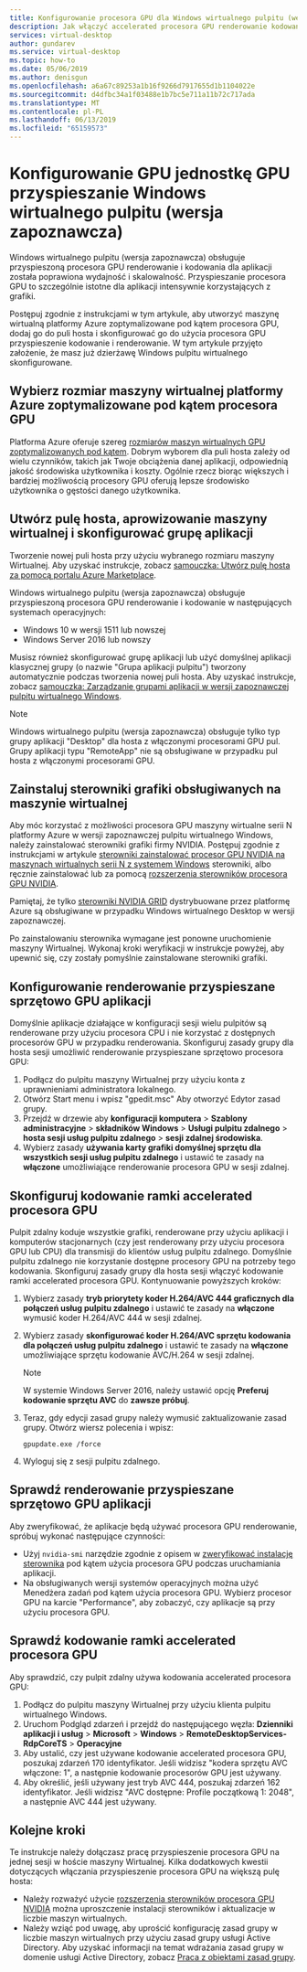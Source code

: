 ```yaml
---
title: Konfigurowanie procesora GPU dla Windows wirtualnego pulpitu (wersja zapoznawcza) — platformy Azure
description: Jak włączyć accelerated procesora GPU renderowanie kodowania i w wersji zapoznawczej pulpitu wirtualnego Windows.
services: virtual-desktop
author: gundarev
ms.service: virtual-desktop
ms.topic: how-to
ms.date: 05/06/2019
ms.author: denisgun
ms.openlocfilehash: a6a67c89253a1b16f9266d7917655d1b1104022e
ms.sourcegitcommit: d4dfbc34a1f03488e1b7bc5e711a11b72c717ada
ms.translationtype: MT
ms.contentlocale: pl-PL
ms.lasthandoff: 06/13/2019
ms.locfileid: "65159573"
---
```

# <a name="configure-graphics-processing-unit-gpu-acceleration-for-windows-virtual-desktop-preview"></a>Konfigurowanie GPU jednostkę GPU przyspieszanie Windows wirtualnego pulpitu (wersja zapoznawcza)

Windows wirtualnego pulpitu (wersja zapoznawcza) obsługuje przyspieszoną procesora GPU renderowanie i kodowania dla aplikacji została poprawiona wydajność i skalowalność. Przyspieszanie procesora GPU to szczególnie istotne dla aplikacji intensywnie korzystających z grafiki.

Postępuj zgodnie z instrukcjami w tym artykule, aby utworzyć maszynę wirtualną platformy Azure zoptymalizowane pod kątem procesora GPU, dodaj go do puli hosta i skonfigurować go do użycia procesora GPU przyspieszenie kodowanie i renderowanie. W tym artykule przyjęto założenie, że masz już dzierżawę Windows pulpitu wirtualnego skonfigurowane.

## <a name="select-a-gpu-optimized-azure-virtual-machine-size"></a>Wybierz rozmiar maszyny wirtualnej platformy Azure zoptymalizowane pod kątem procesora GPU

Platforma Azure oferuje szereg [rozmiarów maszyn wirtualnych GPU zoptymalizowanych pod kątem](/azure/virtual-machines/windows/sizes-gpu). Dobrym wyborem dla puli hosta zależy od wielu czynników, takich jak Twoje obciążenia danej aplikacji, odpowiednią jakość środowiska użytkownika i koszty. Ogólnie rzecz biorąc większych i bardziej możliwością procesory GPU oferują lepsze środowisko użytkownika o gęstości danego użytkownika.

## <a name="create-a-host-pool-provision-your-virtual-machine-and-configure-an-app-group"></a>Utwórz pulę hosta, aprowizowanie maszyny wirtualnej i skonfigurować grupę aplikacji

Tworzenie nowej puli hosta przy użyciu wybranego rozmiaru maszyny Wirtualnej. Aby uzyskać instrukcje, zobacz [samouczka: Utwórz pulę hosta za pomocą portalu Azure Marketplace](/azure/virtual-desktop/create-host-pools-azure-marketplace).

Windows wirtualnego pulpitu (wersja zapoznawcza) obsługuje przyspieszoną procesora GPU renderowanie i kodowanie w następujących systemach operacyjnych:

* Windows 10 w wersji 1511 lub nowszej
* Windows Server 2016 lub nowszy

Musisz również skonfigurować grupę aplikacji lub użyć domyślnej aplikacji klasycznej grupy (o nazwie "Grupa aplikacji pulpitu") tworzony automatycznie podczas tworzenia nowej puli hosta. Aby uzyskać instrukcje, zobacz [samouczka: Zarządzanie grupami aplikacji w wersji zapoznawczej pulpitu wirtualnego Windows](/azure/virtual-desktop/manage-app-groups).

>[!NOTE]
>Windows wirtualnego pulpitu (wersja zapoznawcza) obsługuje tylko typ grupy aplikacji "Desktop" dla hosta z włączonymi procesorami GPU pul. Grupy aplikacji typu "RemoteApp" nie są obsługiwane w przypadku pul hosta z włączonymi procesorami GPU.

## <a name="install-supported-graphics-drivers-in-your-virtual-machine"></a>Zainstaluj sterowniki grafiki obsługiwanych na maszynie wirtualnej

Aby móc korzystać z możliwości procesora GPU maszyny wirtualne serii N platformy Azure w wersji zapoznawczej pulpitu wirtualnego Windows, należy zainstalować sterowniki grafiki firmy NVIDIA. Postępuj zgodnie z instrukcjami w artykule [sterowniki zainstalować procesor GPU NVIDIA na maszynach wirtualnych serii N z systemem Windows](/azure/virtual-machines/windows/n-series-driver-setup) sterowniki, albo ręcznie zainstalować lub za pomocą [rozszerzenia sterowników procesora GPU NVIDIA](/azure/virtual-machines/extensions/hpccompute-gpu-windows).

Pamiętaj, że tylko [sterowniki NVIDIA GRID](/azure/virtual-machines/windows/n-series-driver-setup#nvidia-grid-drivers) dystrybuowane przez platformę Azure są obsługiwane w przypadku Windows wirtualnego Desktop w wersji zapoznawczej.

Po zainstalowaniu sterownika wymagane jest ponowne uruchomienie maszyny Wirtualnej. Wykonaj kroki weryfikacji w instrukcje powyżej, aby upewnić się, czy zostały pomyślnie zainstalowane sterowniki grafiki.

## <a name="configure-gpu-accelerated-app-rendering"></a>Konfigurowanie renderowanie przyspieszane sprzętowo GPU aplikacji

Domyślnie aplikacje działające w konfiguracji sesji wielu pulpitów są renderowane przy użyciu procesora CPU i nie korzystać z dostępnych procesorów GPU w przypadku renderowania. Skonfiguruj zasady grupy dla hosta sesji umożliwić renderowanie przyspieszane sprzętowo procesora GPU:

1. Podłącz do pulpitu maszyny Wirtualnej przy użyciu konta z uprawnieniami administratora lokalnego.
2. Otwórz Start menu i wpisz "gpedit.msc" Aby otworzyć Edytor zasad grupy.
3. Przejdź w drzewie aby **konfiguracji komputera** > **Szablony administracyjne** > **składników Windows**  >   **Usługi pulpitu zdalnego** > **hosta sesji usług pulpitu zdalnego** > **sesji zdalnej środowiska**.
4. Wybierz zasady **używania karty grafiki domyślnej sprzętu dla wszystkich sesji usług pulpitu zdalnego** i ustawić te zasady na **włączone** umożliwiające renderowanie procesora GPU w sesji zdalnej.

## <a name="configure-gpu-accelerated-frame-encoding"></a>Skonfiguruj kodowanie ramki accelerated procesora GPU

Pulpit zdalny koduje wszystkie grafiki, renderowane przy użyciu aplikacji i komputerów stacjonarnych (czy jest renderowany przy użyciu procesora GPU lub CPU) dla transmisji do klientów usług pulpitu zdalnego. Domyślnie pulpitu zdalnego nie korzystanie dostępne procesory GPU na potrzeby tego kodowania. Skonfiguruj zasady grupy dla hosta sesji włączyć kodowanie ramki accelerated procesora GPU. Kontynuowanie powyższych kroków:

1. Wybierz zasady **tryb priorytety koder H.264/AVC 444 graficznych dla połączeń usług pulpitu zdalnego** i ustawić te zasady na **włączone** wymusić koder H.264/AVC 444 w sesji zdalnej.
2. Wybierz zasady **skonfigurować koder H.264/AVC sprzętu kodowania dla połączeń usług pulpitu zdalnego** i ustawić te zasady na **włączone** umożliwiające sprzętu kodowanie AVC/H.264 w sesji zdalnej.

    >[!NOTE]
    >W systemie Windows Server 2016, należy ustawić opcję **Preferuj kodowanie sprzętu AVC** do **zawsze próbuj**.

3. Teraz, gdy edycji zasad grupy należy wymusić zaktualizowanie zasad grupy. Otwórz wiersz polecenia i wpisz:

    ```batch
    gpupdate.exe /force
    ```

4. Wyloguj się z sesji pulpitu zdalnego.

## <a name="verify-gpu-accelerated-app-rendering"></a>Sprawdź renderowanie przyspieszane sprzętowo GPU aplikacji

Aby zweryfikować, że aplikacje będą używać procesora GPU renderowanie, spróbuj wykonać następujące czynności:

* Użyj `nvidia-smi` narzędzie zgodnie z opisem w [zweryfikować instalację sterownika](/azure/virtual-machines/windows/n-series-driver-setup#verify-driver-installation) pod kątem użycia procesora GPU podczas uruchamiania aplikacji.
* Na obsługiwanych wersji systemów operacyjnych można użyć Menedżera zadań pod kątem użycia procesora GPU. Wybierz procesor GPU na karcie "Performance", aby zobaczyć, czy aplikacje są przy użyciu procesora GPU.

## <a name="verify-gpu-accelerated-frame-encoding"></a>Sprawdź kodowanie ramki accelerated procesora GPU

Aby sprawdzić, czy pulpit zdalny używa kodowania accelerated procesora GPU:

1. Podłącz do pulpitu maszyny Wirtualnej przy użyciu klienta pulpitu wirtualnego Windows.
2. Uruchom Podgląd zdarzeń i przejdź do następującego węzła: **Dzienniki aplikacji i usług** > **Microsoft** > **Windows** > **RemoteDesktopServices-RdpCoreTS**  >  **Operacyjne**
3. Aby ustalić, czy jest używane kodowanie accelerated procesora GPU, poszukaj zdarzeń 170 identyfikator. Jeśli widzisz "kodera sprzętu AVC włączone: 1", a następnie kodowanie procesorów GPU jest używany.
4. Aby określić, jeśli używany jest tryb AVC 444, poszukaj zdarzeń 162 identyfikator. Jeśli widzisz "AVC dostępne: Profile początkową 1: 2048", a następnie AVC 444 jest używany.

## <a name="next-steps"></a>Kolejne kroki

Te instrukcje należy dołączasz pracę przyspieszenie procesora GPU na jednej sesji w hoście maszyny Wirtualnej. Kilka dodatkowych kwestii dotyczących włączania przyspieszenie procesora GPU na większą pulę hosta:

* Należy rozważyć użycie [rozszerzenia sterowników procesora GPU NVIDIA](/azure/virtual-machines/extensions/hpccompute-gpu-windows) można uproszczenie instalacji sterowników i aktualizacje w liczbie maszyn wirtualnych.
* Należy wziąć pod uwagę, aby uprościć konfigurację zasad grupy w liczbie maszyn wirtualnych przy użyciu zasad grupy usługi Active Directory. Aby uzyskać informacji na temat wdrażania zasad grupy w domenie usługi Active Directory, zobacz [Praca z obiektami zasad grupy](https://go.microsoft.com/fwlink/p/?LinkId=620889).
